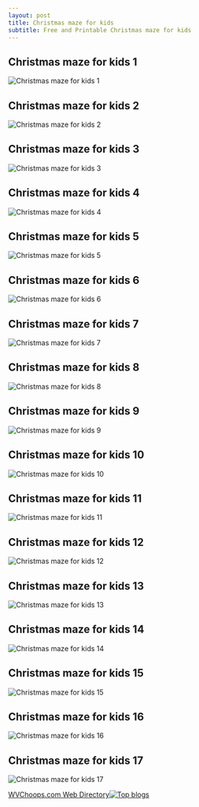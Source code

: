 ```yaml
---
layout: post
title: Christmas maze for kids
subtitle: Free and Printable Christmas maze for kids
---
```

## Christmas maze for kids 1
![Christmas maze for kids 1](https://hoanghabelle.github.io/images/christmas-maze-for-kids%20(1).jpg "Christmas maze for kids 1")

## Christmas maze for kids 2
![Christmas maze for kids 2](https://hoanghabelle.github.io/images/christmas-maze-for-kids%20(2).jpg "Christmas maze for kids 2")

## Christmas maze for kids 3
![Christmas maze for kids 3](https://hoanghabelle.github.io/images/christmas-maze-for-kids%20(3).jpg "Christmas maze for kids 3")

## Christmas maze for kids 4
![Christmas maze for kids 4](https://hoanghabelle.github.io/images/christmas-maze-for-kids%20(4).jpg "Christmas maze for kids 4")

## Christmas maze for kids 5
![Christmas maze for kids 5](https://hoanghabelle.github.io/images/christmas-maze-for-kids%20(5).jpg "Christmas maze for kids 5")

<script async src="//pagead2.googlesyndication.com/pagead/js/adsbygoogle.js"></script><ins class="adsbygoogle" style="display:block" data-ad-format="fluid" data-ad-layout-key="-8i+1w-dq+e9+ft" data-ad-client="ca-pub-6753140515841889" data-ad-slot="6190446671"></ins> <script> (adsbygoogle = window.adsbygoogle || []).push({}); </script>

## Christmas maze for kids 6
![Christmas maze for kids 6](https://hoanghabelle.github.io/images/christmas-maze-for-kids%20(6).jpg "Christmas maze for kids 6")

## Christmas maze for kids 7
![Christmas maze for kids 7](https://hoanghabelle.github.io/images/christmas-maze-for-kids%20(7).jpg "Christmas maze for kids 7")

## Christmas maze for kids 8
![Christmas maze for kids 8](https://hoanghabelle.github.io/images/christmas-maze-for-kids%20(8).jpg "Christmas maze for kids 8")

## Christmas maze for kids 9
![Christmas maze for kids 9](https://hoanghabelle.github.io/images/christmas-maze-for-kids%20(9).jpg "Christmas maze for kids 9")

## Christmas maze for kids 10
![Christmas maze for kids 10](https://hoanghabelle.github.io/images/christmas-maze-for-kids%20(10).jpg "Christmas maze for kids 10")

<script async src="//pagead2.googlesyndication.com/pagead/js/adsbygoogle.js"></script><ins class="adsbygoogle" style="display:block" data-ad-format="fluid" data-ad-layout-key="-8i+1w-dq+e9+ft" data-ad-client="ca-pub-6753140515841889" data-ad-slot="6190446671"></ins> <script> (adsbygoogle = window.adsbygoogle || []).push({}); </script>

## Christmas maze for kids 11
![Christmas maze for kids 11](https://hoanghabelle.github.io/images/christmas-maze-for-kids%20(11).jpg "Christmas maze for kids 11")

## Christmas maze for kids 12
![Christmas maze for kids 12](https://hoanghabelle.github.io/images/christmas-maze-for-kids%20(12).jpg "Christmas maze for kids 12")

## Christmas maze for kids 13
![Christmas maze for kids 13](https://hoanghabelle.github.io/images/christmas-maze-for-kids%20(13).jpg "Christmas maze for kids 13")

## Christmas maze for kids 14
![Christmas maze for kids 14](https://hoanghabelle.github.io/images/christmas-maze-for-kids%20(14).jpg "Christmas maze for kids 14")

## Christmas maze for kids 15
![Christmas maze for kids 15](https://hoanghabelle.github.io/images/christmas-maze-for-kids%20(15).jpg "Christmas maze for kids 15")

<script async src="//pagead2.googlesyndication.com/pagead/js/adsbygoogle.js"></script><ins class="adsbygoogle" style="display:block" data-ad-format="fluid" data-ad-layout-key="-8i+1w-dq+e9+ft" data-ad-client="ca-pub-6753140515841889" data-ad-slot="6190446671"></ins> <script> (adsbygoogle = window.adsbygoogle || []).push({}); </script>

## Christmas maze for kids 16
![Christmas maze for kids 16](https://hoanghabelle.github.io/images/christmas-maze-for-kids%20(16).jpg "Christmas maze for kids 16")

## Christmas maze for kids 17
![Christmas maze for kids 17](https://hoanghabelle.github.io/images/christmas-maze-for-kids%20(17).jpg "Christmas maze for kids 17")

<a href="http://www.wvchoops.com">WVChoops.com Web Directory</a><a href="http://topofblogs.com"><img src="http://stats.topofblogs.com/send/213824" alt="Top  blogs" border="0" /></a>
